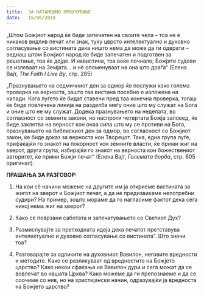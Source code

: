 ```yaml
---
title:  ЗА НАТАМОШНО ПРОУЧУВАЊЕ
date:   15/06/2018
---
```


„Штом Божјиот народ ќе биде запечатен на своите чела – тоа не е никаков видлив печат или знак, туку цврсто интелектуално и духовно согласување со вистината дека ништо нема да може да ги одврати – веднаш штом Божјиот народ ќе биде запечатен и подготвен за решетање, тоа ќе дојде. И навистина, тоа веќе почнало; Божјите судови се излеваат на Земјата... и нѐ опоменуваат на она што доаѓа“ (Елена Вајт, *The Faith I Live By*, стр. 285)

„Празнувањето на седмичниот ден за одмор ќе послужи ка­ко голема проверка на верноста, зашто таа вистина посебно е изложена на напади. Кога луѓето ќе бидат ставени пред таа ко­не­ч­на проверка, тогаш ќе биде повлечена линија на разделба меѓу оние што му служат на Бога и оние што не му служат. Додека пра­знувањето на неделата, во согласност со земните закони, но на­спроти четвртата Божја заповед, ќе биде заклетва на верност кон онаа сила што му се противи на Бога, празнувањето на библискиот ден за одмор, во согласност со Божјиот закон, ќе биде доказ за вер­носта кон Творецот. Така, една група луѓе, прифаќајќи го зна­кот на покорност кон земните власти, ќе прими жиг на ѕверот, дру­га група, избирајќи го знакот на верноста кон божес­твениот авторитет, ќе прими Божји печат“ (Елена Вајт, *Големата борба*, стр. 605 оригинал).

**ПРАШАЊА ЗА РАЗГОВОР:**

1. На кои сѐ начини можеме на другите им ја откриеме вистината за жигот на ѕверот и Божјиот печат, а да не предизвикаме непотребни судири? На пример, зошто мораме да го нагласиме фактот дека сега никој нема жиг на ѕверот?

2. Како се поврзани саботата и запечатувањето со Светиот Дух?

3. Размислувајте за претходната идеја дека печатот претставува интелектуално и духовно согласување со вистината“. Што значи тоа?

4. Разговарајте за одликите на духовниот Вавилон, неговите вредности и методите. Како се разликуваат од вредностите на Божјето царство? Како некои сфаќања на Вавилон дури и сега можат да се вовлечат во нашата Црква? Како можеме да ги препознаеме и да се соочиме со нив, но на христијански начин, одразувајќи ја вредноста на Божјето царство?
